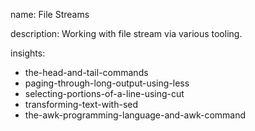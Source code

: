 name: File Streams

description: Working with file stream via various tooling.

insights:

- the-head-and-tail-commands
- paging-through-long-output-using-less
- selecting-portions-of-a-line-using-cut
- transforming-text-with-sed
- the-awk-programming-language-and-awk-command
